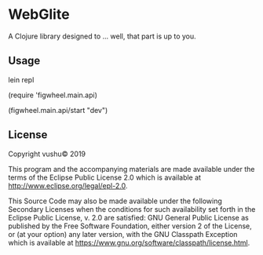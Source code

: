# WebGlite

A Clojure library designed to ... well, that part is up to you.

## Usage

lein repl

(require 'figwheel.main.api)

(figwheel.main.api/start "dev")

## License

Copyright vushu© 2019

This program and the accompanying materials are made available under the
terms of the Eclipse Public License 2.0 which is available at
http://www.eclipse.org/legal/epl-2.0.

This Source Code may also be made available under the following Secondary
Licenses when the conditions for such availability set forth in the Eclipse
Public License, v. 2.0 are satisfied: GNU General Public License as published by
the Free Software Foundation, either version 2 of the License, or (at your
option) any later version, with the GNU Classpath Exception which is available
at https://www.gnu.org/software/classpath/license.html.
